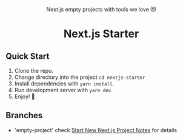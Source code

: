 <p align="center">Next.js empty projects with tools we love 😻</p>

<h1 align="center">Next.js Starter</h1>

## Quick Start

1. Clone the repo.
2. Change directory into the project `cd nextjs-starter`
3. Install dependencies with `yarn install`.
4. Run development server with `yarn dev`.
5. Enjoy! 🎉

## Branches

- 'empty-project' check [Start New Next.js Project Notes](https://dev.to/vladimirvovk/start-new-next-js-project-notes-13m3) for details
